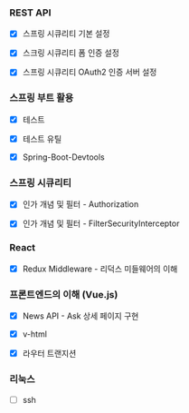 ### REST API

- [x] 스프링 시큐리티 기본 설정
- [x] 스크링 시큐리티 폼 인증 설정
- [x] 스프링 시큐리티 OAuth2 인증 서버 설정



### 스프링 부트 활용

- [x] 테스트
- [x] 테스트 유틸
- [x] Spring-Boot-Devtools



### 스프링 시큐리티

- [x] 인가 개념 및 필터 - Authorization
- [x] 인가 개념 및 필터 - FilterSecurityInterceptor



### React

- [x] Redux Middleware - 리덕스 미들웨어의 이해



### 프론트엔드의 이해 (Vue.js)

- [x] News API - Ask 상세 페이지 구현
- [x] v-html
- [x] 라우터 트랜지션



### 리눅스

- [ ] ssh